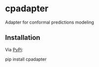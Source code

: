 # cpadapter
Adapter for conformal predictions modeling

## Installation
Via [PyPi](https://pypi.org/project/cpadapter/):

pip install cpadapter